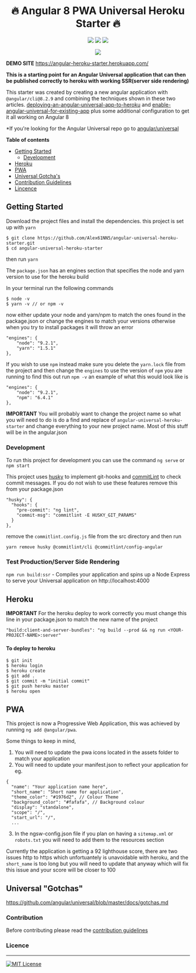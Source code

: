 <h1 align="center">🔥 Angular 8 PWA Universal Heroku Starter 🔥</h1>
<p align="center">
  <img src="https://img.shields.io/badge/Angular-8.2.9-red.svg" />
  <img src="https://img.shields.io/github/contributors/Alex61NN5/angular-universal-pwa-heroku-starter.svg" />
  <img src="https://img.shields.io/twitter/follow/alexginns.svg?style=social" />
</p>
<p align="center">
  <img src="https://user-images.githubusercontent.com/20350641/48462006-7ab8c500-e82a-11e8-8f0a-cedf39303957.png" />
</p>

**DEMO SITE**
https://angular-heroku-starter.herokuapp.com/

**This is a starting point for an Angular Universal application that can then be published correctly to heroku with working SSR(server side rendering)**

This starter was created by creating a new angular application with `@angular/cli@8.2.9` and combining the techniques shown in these two articles. [deploying-an-angular-universal-app-to-heroku](https://medium.com/augie-gardner/deploying-an-angular-universal-app-to-heroku-eca2b7966947) and [enable-angular-universal-for-existing-app](https://medium.com/@mafshin/enable-angular-universal-for-existing-app-3a17694b9177) plus some additional configuration to get it all working on Angular 8

*If you're looking for the Angular Universal repo go to [angular/universal](https://github.com/angular/universal)

**Table of contents**
* [Getting Started](https://github.com/Alex61NN5/angular-universal-heroku-starter#getting-started)
  * [Development](https://github.com/Alex61NN5/angular-universal-heroku-starter#getting-started)
* [Heroku](https://github.com/Alex61NN5/angular-universal-heroku-starter#getting-started)
* [PWA](https://github.com/Alex61NN5/angular-universal-heroku-starter#getting-started)
* [Universal Gotcha's](https://github.com/Alex61NN5/angular-universal-heroku-starter#universal-gotchas)
* [Contribution Guidelines](https://github.com/Alex61NN5/angular-universal-heroku-starter/blob/master/CONTRIBUTING.md)
* [Lincence](https://github.com/Alex61NN5/angular-universal-heroku-starter/blob/master/LICENSE)

## Getting Started

Download the project files and install the dependencies. this project is set up with `yarn`

```
$ git clone https://github.com/Alex61NN5/angular-universal-heroku-starter.git
$ cd angular-universal-heroku-starter
```
then run `yarn`

The `package.json` has an engines section that specifies the node and yarn version to use for the heroku build

In your terminal run the following commands
```
$ node -v
$ yarn -v // or npm -v
```
now either update your node and yarn/npm to match the ones found in the package.json or change the engines to match your versions otherwise when you try to install packages it will throw an error

```
"engines": {
    "node": "9.2.1",
    "yarn": "1.5.1"
},
```

If you wish to use `npm` instead make sure you delete the `yarn.lock` file from the project and then change the `engines` to use the version of `npm` you are running to find this out run `npm -v` an example of what this would look like is 

```
"engines": {
    "node": "9.2.1",
    "npm": "6.4.1"
},
```
**IMPORTANT**
You will probably want to change the project name so what you will need to do is do a find and replace of `angular-universal-heroku-starter` and change everything to your new project name. Most of this stuff will be in the angular.json


### Development

To run this project for development you can use the command `ng serve` or `npm start`

This project uses [husky](https://github.com/typicode/husky) to implement git-hooks and [commitLint](https://github.com/marionebl/commitlint) to check commit messages. If you do not wish to use these features remove this from your package.json

```
"husky": {
  "hooks": {
    "pre-commit": "ng lint",
    "commit-msg": "commitlint -E HUSKY_GIT_PARAMS"
  }
},
```
remove the `commitlint.config.js` file from the src directory and then run 

`yarn remove husky @commitlint/cli @commitlint/config-angular`

### Test Production/Server Side Rendering

`npm run build:ssr` - Compiles your application and spins up a Node Express to serve your Universal application on http://localhost:4000

## Heroku

**IMPORTANT** For the heroku deploy to work correctly you must change this line in your package.json to match the new name of the project

`"build:client-and-server-bundles": "ng build --prod && ng run <YOUR-PROJECT-NAME>:server"`

#### To deploy to heroku

```
$ git init
$ heroku login
$ heroku create
$ git add .
$ git commit -m "initial commit"
$ git push heroku master
$ heroku open
```

## PWA

This project is now a Progressive Web Application, this was achieved by running `ng add @angular/pwa`.

Some things to keep in mind, 
1. You will need to update the pwa icons located in the assets folder to match your application
2. You will need to update your manifest.json to reflect your application for eg.

```
{
  "name": "Your application name here",
  "short_name": "Short name for application",
  "theme_color": "#1976d2", // Colour Theme
  "background_color": "#fafafa", // Background colour
  "display": "standalone", 
  "scope": "/",
  "start_url": "/",
  ...
```
3. In the ngsw-config.json file if you plan on having a `sitemap.xml` or `robots.txt` you will need to add them to the resources section

Currently the application is getting a 92 lighthouse score, there are two issues http to https which unfortuantely is unavoidable with heroku, and the `short_name` is too long but you will need to update that anyway which will fix this issue and your score will be closer to 100

## Universal "Gotchas"

https://github.com/angular/universal/blob/master/docs/gotchas.md

### Contribution

Before contributing please read the [contribution guidelines](https://github.com/Alex61NN5/angular-universal-heroku-starter/blob/master/CONTRIBUTING.md)

### Licence
<hr>

[![MIT License](https://img.shields.io/badge/license-MIT-blue.svg?style=flat)](/LICENSE)
